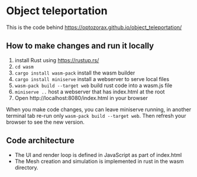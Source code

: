# Object teleportation

This is the code behind https://optozorax.github.io/object_teleportation/


## How to make changes and run it locally

1. install Rust using https://rustup.rs/ 
1. `cd wasm`
1. `cargo install wasm-pack` install the wasm builder
1. `cargo install miniserve` install a webserver to serve local files
1. `wasm-pack build --target web`  build rust code into a wasm.js file
1. `miniserve ..` host a webserver that has index.html at the root
1. Open http://localhost:8080/index.html in your browser

When you make code changes, you can leave miniserve running, in another terminal tab
re-run only `wasm-pack build --target web`.
Then refresh your browser to see the new version.


## Code architecture

- The UI and render loop is defined in JavaScript as part of index.html
- The Mesh creation and simulation is implemented in rust in the wasm directory.
